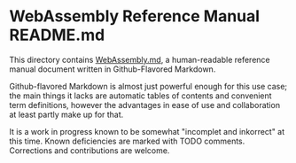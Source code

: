 # WebAssembly Reference Manual README.md

This directory contains
[WebAssembly.md](https://github.com/sunfishcode/wasm-reference-manual/tree/master/WebAssembly.md),
a human-readable reference manual document written in Github-Flavored Markdown.

Github-flavored Markdown is almost just powerful enough for this use case; the
main things it lacks are automatic tables of contents and convenient term
definitions, however the advantages in ease of use and collaboration at least
partly make up for that.

It is a work in progress known to be somewhat "incomplet and inkorrect" at this
time. Known deficiencies are marked with TODO comments. Corrections and
contributions are welcome.

